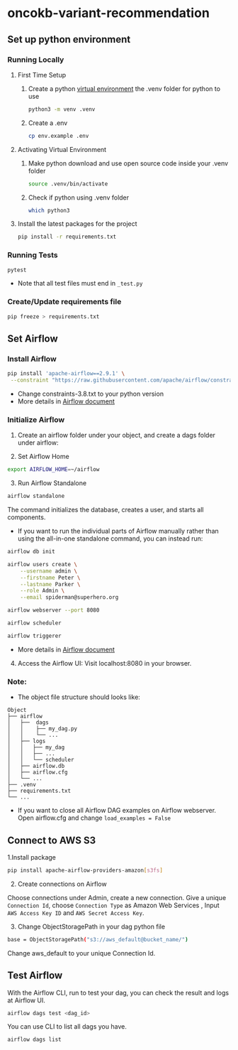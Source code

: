 # oncokb-variant-recommendation

## Set up python environment
### Running Locally

1. First Time Setup

   1. Create a python [virtual environment](https://packaging.python.org/en/latest/guides/installing-using-pip-and-virtual-environments/)
      the .venv folder for python to use

      ```sh
      python3 -m venv .venv
      ```

   2. Create a .env

      ```sh
      cp env.example .env
      ```

2. Activating Virtual Environment

   1. Make python download and use open source code inside your .venv folder

      ```sh
      source .venv/bin/activate
      ```

   2. Check if python using .venv folder

      ```sh
      which python3
      ```

3. Install the latest packages for the project

   ```sh
   pip install -r requirements.txt
   ```

### Running Tests

```sh
pytest
```

- Note that all test files must end in `_test.py`


### Create/Update requirements file

```sh
pip freeze > requirements.txt
```

## Set Airflow
### Install Airflow 
```sh
pip install 'apache-airflow==2.9.1' \
 --constraint "https://raw.githubusercontent.com/apache/airflow/constraints-2.9.1/constraints-3.8.txt"
```
- Change constraints-3.8.txt to your python version
- More details in [Airflow document](https://airflow.apache.org/docs/apache-airflow/stable/installation/index.html#using-pypi)

### Initialize Airflow
1. Create an airflow folder under your object, and create a dags folder under airflow:

2. Set Airflow Home 
   
```sh
export AIRFLOW_HOME=~/airflow
```

3. Run Airflow Standalone

```sh
airflow standalone
```

The command initializes the database, creates a user, and starts all components.

- If you want to run the individual parts of Airflow manually rather than using the all-in-one standalone command, you can instead run:
```sh
airflow db init

airflow users create \
    --username admin \
    --firstname Peter \
    --lastname Parker \
    --role Admin \
    --email spiderman@superhero.org

airflow webserver --port 8080

airflow scheduler

airflow triggerer
```
- More details in [Airflow document](https://airflow.apache.org/docs/apache-airflow/stable/start.html)

4. Access the Airflow UI:
Visit localhost:8080 in your browser.


### Note:
- The object file structure should looks like:
```
Object
├── airflow
│   ├──  dags
│   │    ├── my_dag.py 
│   │    └── ...
│   ├── logs 
│   │   ├── my_dag
│   │   ├── ...
│   │   └── scheduler
│   ├── airflow.db
│   ├── airflow.cfg  
│   └── ...
├── .venv
├── requirements.txt
└── ...
```

- If you want to close all Airflow DAG examples on Airflow webserver. Open airflow.cfg and change `load_examples = False`

## Connect to AWS S3

1.Install package
```sh
pip install apache-airflow-providers-amazon[s3fs]
```

2. Create connections on Airflow

Choose connections under Admin, create a new connection. Give a unique `Connection Id`, choose `Connection Type` as Amazon Web Services , Input `AWS Access Key ID` and `AWS Secret Access Key`.

3. Change ObjectStoragePath in your dag python file

```sh
base = ObjectStoragePath("s3://aws_default@bucket_name/")
```
Change aws_default to your unique Connection Id.

## Test Airflow
With the Airflow CLI, run to test your dag, you can check the result and logs at Airflow UI.
```sh
airflow dags test <dag_id>
```

You can use CLI to list all dags you have.
```
airflow dags list
```